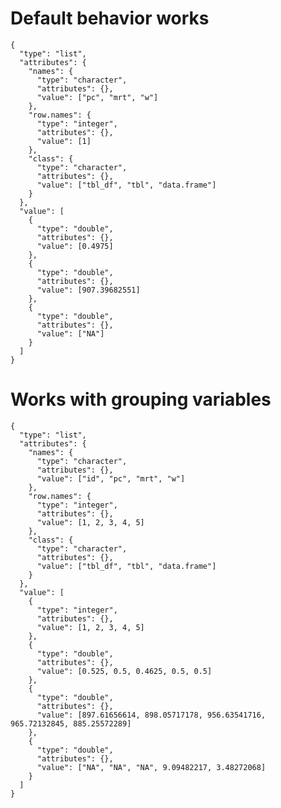 # Default behavior works

    {
      "type": "list",
      "attributes": {
        "names": {
          "type": "character",
          "attributes": {},
          "value": ["pc", "mrt", "w"]
        },
        "row.names": {
          "type": "integer",
          "attributes": {},
          "value": [1]
        },
        "class": {
          "type": "character",
          "attributes": {},
          "value": ["tbl_df", "tbl", "data.frame"]
        }
      },
      "value": [
        {
          "type": "double",
          "attributes": {},
          "value": [0.4975]
        },
        {
          "type": "double",
          "attributes": {},
          "value": [907.39682551]
        },
        {
          "type": "double",
          "attributes": {},
          "value": ["NA"]
        }
      ]
    }

# Works with grouping variables

    {
      "type": "list",
      "attributes": {
        "names": {
          "type": "character",
          "attributes": {},
          "value": ["id", "pc", "mrt", "w"]
        },
        "row.names": {
          "type": "integer",
          "attributes": {},
          "value": [1, 2, 3, 4, 5]
        },
        "class": {
          "type": "character",
          "attributes": {},
          "value": ["tbl_df", "tbl", "data.frame"]
        }
      },
      "value": [
        {
          "type": "integer",
          "attributes": {},
          "value": [1, 2, 3, 4, 5]
        },
        {
          "type": "double",
          "attributes": {},
          "value": [0.525, 0.5, 0.4625, 0.5, 0.5]
        },
        {
          "type": "double",
          "attributes": {},
          "value": [897.61656614, 898.05717178, 956.63541716, 965.72132845, 885.25572289]
        },
        {
          "type": "double",
          "attributes": {},
          "value": ["NA", "NA", "NA", 9.09482217, 3.48272068]
        }
      ]
    }

